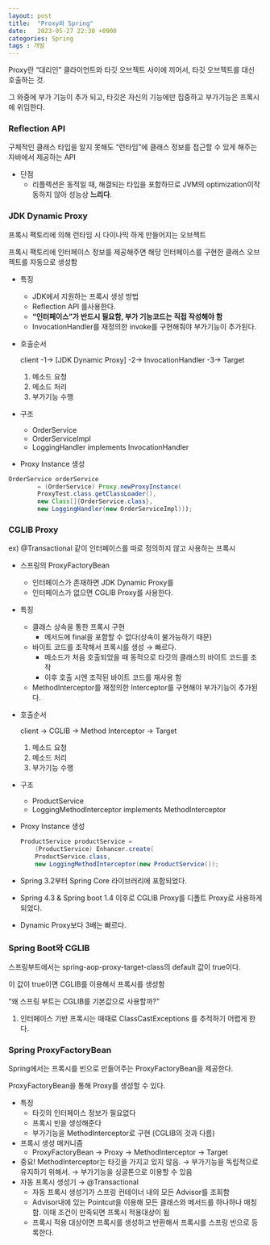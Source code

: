 ```yaml
---
layout: post
title:  "Proxy와 Spring"
date:   2023-05-27 22:30 +0900
categories: Spring
tags : 개발
---
```

Proxy란 “대리인” 클라이언트와 타깃 오브젝트 사이에 끼어서, 타깃 오브젝트를 대신 호출하는 것.

그 와중에 부가 기능이 추가 되고, 타깃은 자신의 기능에만 집중하고 부가기능은 프록시에 위임한다.

### Reflection API

구체적인 클래스 타입을 알지 못해도 “런타임”에 클래스 정보를 접근할 수 있게 해주는 자바에서 제공하는 API

- 단점
    - 리플렉션은 동적일 때, 해결되는 타입을 포함하므로 JVM의 optimization이작동하지 않아 성능상 **느리다**.

### JDK Dynamic Proxy

프록시 팩토리에 의해 런타임 시 다이나믹 하게 만들어지는 오브젝트

프록시 팩토리에 인터페이스 정보를 제공해주면 해당 인터페이스를 구현한 클래스 오브젝트를 자동으로 생성함

- 특징
    - JDK에서 지원하는 프록시 생성 방법
    - Reflection API 를사용한다.
    - **“인터페이스”가 반드시 필요함, 부가 기능코드는 직접 작성해야 함**
    - InvocationHandler를 재정의한 invoke를 구현해줘야 부가기능이 추가된다.
- 호출순서

  client -1→ [JDK Dynamic Proxy] -2→ InvocationHandler -3→ Target

    1. 메소드 요청
    2. 메소드 처리
    3. 부가기능 수행
- 구조
    - OrderService
    - OrderServiceImpl
    - LoggingHandler implements InvocationHandler
- Proxy Instance 생성

```java
OrderService orderService
		= (OrderService) Proxy.newProxyInstance(
		ProxyTest.class.getClassLoader(),
		new Class[]{OrderService.class},
		new LoggingHandler(new OrderServiceImpl)));
```

### CGLIB Proxy

ex) @Transactional 같이 인터페이스를 따로 정의하지 않고 사용하는 프록시

- 스프링의 ProxyFactoryBean
    - 인터페이스가 존재하면 JDK Dynamic Proxy를
    - 인터페이스가 없으면 CGLIB Proxy를 사용한다.
- 특징
    - 클래스 상속을 통한 프록시 구현
        - 메서드에 final을 포함할 수 없다(상속이 불가능하기 때문)
    - 바이트 코드를 조작해서 프록시를 생성 → 빠르다.
        - 메소드가 처음 호출되었을 때 동적으로 타깃의 클래스의 바이트 코드를 조작
        - 이후 호출 시엔 조작된 바이트 코드를 재사용 함
    - MethodInterceptor를 재정의한 Interceptor를 구현해야 부가기능이 추가된다.
- 호출순서

  client → CGLIB → Method Interceptor → Target

    1. 메소드 요청
    2. 메소드 처리
    3. 부가기능 수행
- 구조
    - ProductService
    - LoggingMethodInterceptor implements MethodInterceptor
- Proxy Instance 생성

    ```java
    ProductService productService =
    	(ProductService) Enhancer.create(
    	ProductService.class,
    	new LoggingMethodInterceptor(new ProductService());
    ```

- Spring 3.2부터 Spring Core 라이브러리에 포함되었다.
- Spring 4.3 & Spring boot 1.4 이후로 CGLIB Proxy를 디폴트 Proxy로 사용하게 되었다.
- Dynamic Proxy보다 3배는 빠르다.

### Spring Boot와 CGLIB

스프링부트에서는 spring-aop-proxy-target-class의 default 값이 true이다.

이 값이 true이면 CGLIB를 이용해서 프록시를 생성함

“왜 스프링 부트는 CGLIB를 기본값으로 사용할까?”

1. 인터페이스 기반 프록시는 때때로 ClassCastExceptions 를 추적하기 어렵게 한다.

### Spring ProxyFactoryBean

Spring에서는 프록시를 빈으로 만들어주는 ProxyFactoryBean을 제공한다.

ProxyFactoryBean을 통해 Proxy를 생성할 수 있다.

- 특징
    - 타깃의 인터페이스 정보가 필요없다
    - 프록시 빈을 생성해준다
    - 부가기능을 MethodInterceptor로 구현 (CGLIB의 것과 다름)
- 프록시 생성 매커니즘
    - ProxyFactoryBean → Proxy → MethodInterceptor → Target
- 중요! MethodInterceptor는 타깃을 가지고 있지 않음. → 부가기능을 독립적으로 유지하기 위해서. → 부가기능을 싱글톤으로 이용할 수 있음
- 자동 프록시 생성기 → @Transactional
    - 자동 프록시 생성기가 스프링 컨테이너 내의 모든 Advisor를 조회함
    - Advisor내에 있는 Pointcut을 이용해 모든 클래스와 메서드를 하나하나 매칭함. 이때 조건이 만족되면 프록시 적용대상이 됨
    - 프록시 적용 대상이면 프록시를 생성하고 반환해서 프록시를 스프링 빈으로 등록한다.
